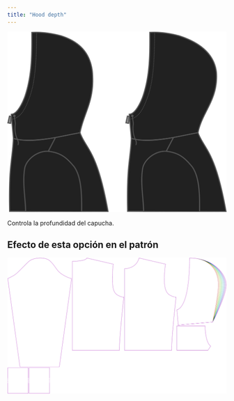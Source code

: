 ```yaml
---
title: "Hood depth"
---
```


![Profundidad de capucha](./hooddepth.svg)

Controla la profundidad del capucha.

## Efecto de esta opción en el patrón

![Esta imagen muestra el efecto de esta opción superponiendo varias variantes que tienen un valor diferente para esta opción](huey_hooddepth_sample.svg "Effect of this option on the pattern")
